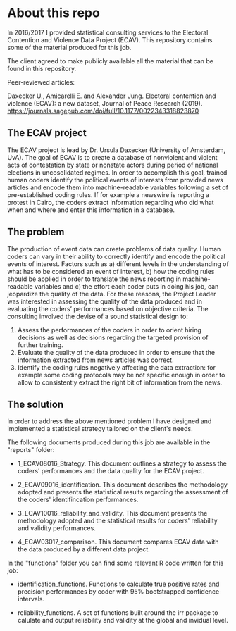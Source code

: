 # About this repo

In 2016/2017 I provided statistical consulting services to the Electoral Contention and Violence Data Project (ECAV). This repository contains some of the material produced for this job.

The client agreed to make publicly available all the material that can be found in this repository.

Peer-reviewed articles:

Daxecker U., Amicarelli E. and Alexander Jung. Electoral contention and violence (ECAV): a new dataset, Journal of Peace Research (2019). https://journals.sagepub.com/doi/full/10.1177/0022343318823870

## The ECAV project

The ECAV project is lead by Dr. Ursula Daxecker (University of Amsterdam, UvA). The goal of ECAV is to create a database of nonviolent and violent acts of contestation by state or nonstate actors during period of national elections in uncosolidated regimes. In order to accomplish this goal, trained human coders identify the political events of interests from provided news articles and encode them into machine-readable variables following a set of pre-established coding rules. If for example a newswire is reporting a protest in Cairo, the coders extract information regarding who did what when and where and enter this information in a database.

## The problem

The production of event data can create problems of data quality. Human coders
can vary in their ability to correctly identify and encode the political events of interest. Factors such as a) different levels in the understanding of what has to be considered an event of interest, b) how the coding rules should be applied in order to translate the news reporting in machine-readable variables and c) the effort each coder puts in doing his job, can jeopardize
the quality of the data. For these reasons, the Project Leader was interested in assessing the quality of the data produced and in evaluating the coders’ performances based on objective criteria.
The consulting involved the devise of a sound statistical design to:
1) Assess the performances of the coders in order to orient hiring decisions as well as decisions regarding the targeted provision of further training.
2) Evaluate the quality of the data produced in order to ensure that the information extracted from news articles was correct.
3) Identify the coding rules negatively affecting the data extraction: for example some coding protocols may be not specific enough in order to allow to consistently extract the right bit of information from the news.

## The solution

In order to address the above mentioned problem I have designed and implemented a statistical strategy tailored on the client's needs. 

The following documents produced during this job are available in the "reports" folder:

- 1_ECAV08016_Strategy. This document outlines a strategy to assess the coders’ performances and the data quality for the ECAV project.

- 2_ECAV09016_identification. This document describes the methodology adopted and presents the statistical results regarding the assessment of the coders' identifincation performances.

- 3_ECAV10016_reliability_and_validity. This document presents the methodology adopted and the statistical results for coders' reliability and validity performances.

- 4_ECAV03017_comparison. This document compares ECAV data with the data produced by a different data project.

In the "functions" folder you can find some relevant R code written for this job:

- identification_functions. Functions to calculate true positive rates and precision performances by coder with 95% bootstrapped confidence intervals.

- reliability_functions. A set of functions built around the irr package to calulate and output reliability and validity at the global and invidual level.
